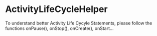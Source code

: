 # ActivityLifeCycleHelper
To understand better Activity Life Cycyle Statements, please follow the functions onPause(), onStop(), onCreate(), onStart... 
